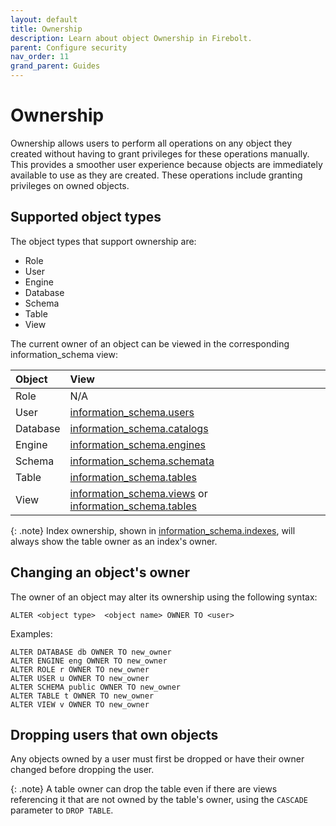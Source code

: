 ```yaml
---
layout: default
title: Ownership
description: Learn about object Ownership in Firebolt.
parent: Configure security
nav_order: 11
grand_parent: Guides
---
```


# Ownership

Ownership allows users to perform all operations on any object they created without having to grant privileges for these operations manually. This provides a smoother user experience because objects are immediately available to use as they are created. These operations include granting privileges on owned objects.

## Supported object types

The object types that support ownership are:
- Role
- User
- Engine
- Database
- Schema
- Table
- View

The current owner of an object can be viewed in the corresponding information_schema view:

| Object | View |
|:-|:-|
| Role | N/A |
| User | [information_schema.users](../../sql_reference/information-schema/users.md) |
| Database | [information_schema.catalogs](../../sql_reference/information-schema/catalogs.md) |
| Engine | [information_schema.engines](../../sql_reference/information-schema/engines.md) |
| Schema | [information_schema.schemata](../../sql_reference/information-schema/schemata.md) |
| Table | [information_schema.tables](../../sql_reference/information-schema/tables.md) |
| View | [information_schema.views](../../sql_reference/information-schema/views.md) or [information_schema.tables](../../sql_reference/information-schema/tables.md) |

{: .note}
Index ownership, shown in [information_schema.indexes](../../sql_reference/information-schema/indexes.md), will always show the table owner as an index's owner.

## Changing an object's owner

The owner of an object may alter its ownership using the following syntax:
```
ALTER <object type>  <object name> OWNER TO <user>
```
Examples:
```
ALTER DATABASE db OWNER TO new_owner
ALTER ENGINE eng OWNER TO new_owner
ALTER ROLE r OWNER TO new_owner
ALTER USER u OWNER TO new_owner
ALTER SCHEMA public OWNER TO new_owner
ALTER TABLE t OWNER TO new_owner
ALTER VIEW v OWNER TO new_owner
```

## Dropping users that own objects

Any objects owned by a user must first be dropped or have their owner changed before dropping the user.

{: .note}
A table owner can drop the table even if there are views referencing it that are not owned by the table's owner, using the `CASCADE` parameter to `DROP TABLE`.